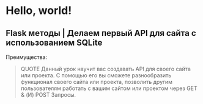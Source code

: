 <h1> Hello, world! </h1>

<h2>Flask методы | Делаем первый API для сайта с использованием SQLite</h2>

Преимущества:
> QUOTE
> Данный урок научит вас создавать API для своего сайта или проекта. С помощью его вы сможете разнообразить функционал своего сайта или проекта, позволить другим пользователям работать с вашим сайтом или проектом через GET & (И) POST Запросы.
